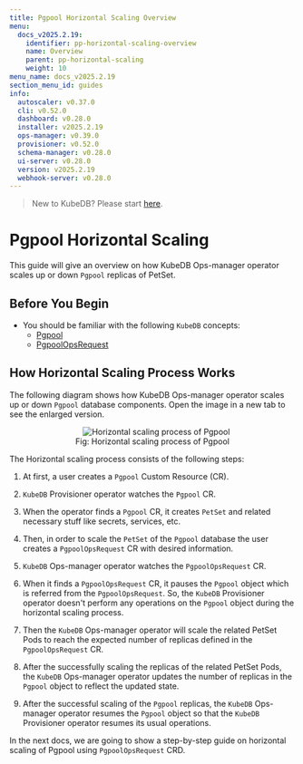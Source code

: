 ```yaml
---
title: Pgpool Horizontal Scaling Overview
menu:
  docs_v2025.2.19:
    identifier: pp-horizontal-scaling-overview
    name: Overview
    parent: pp-horizontal-scaling
    weight: 10
menu_name: docs_v2025.2.19
section_menu_id: guides
info:
  autoscaler: v0.37.0
  cli: v0.52.0
  dashboard: v0.28.0
  installer: v2025.2.19
  ops-manager: v0.39.0
  provisioner: v0.52.0
  schema-manager: v0.28.0
  ui-server: v0.28.0
  version: v2025.2.19
  webhook-server: v0.28.0
---
```


> New to KubeDB? Please start [here](/docs/v2025.2.19/README).

# Pgpool Horizontal Scaling

This guide will give an overview on how KubeDB Ops-manager operator scales up or down `Pgpool` replicas of PetSet.

## Before You Begin

- You should be familiar with the following `KubeDB` concepts:
  - [Pgpool](/docs/v2025.2.19/guides/pgpool/concepts/pgpool)
  - [PgpoolOpsRequest](/docs/v2025.2.19/guides/pgpool/concepts/opsrequest)

## How Horizontal Scaling Process Works

The following diagram shows how KubeDB Ops-manager operator scales up or down `Pgpool` database components. Open the image in a new tab to see the enlarged version.

<figure align="center">
  <img alt="Horizontal scaling process of Pgpool" src="/docs/v2025.2.19/images/day-2-operation/pgpool/pp-horizontal-scaling.png">
<figcaption align="center">Fig: Horizontal scaling process of Pgpool</figcaption>
</figure>

The Horizontal scaling process consists of the following steps:

1. At first, a user creates a `Pgpool` Custom Resource (CR).

2. `KubeDB` Provisioner  operator watches the `Pgpool` CR.

3. When the operator finds a `Pgpool` CR, it creates `PetSet` and related necessary stuff like secrets, services, etc.

4. Then, in order to scale the `PetSet` of the `Pgpool` database the user creates a `PgpoolOpsRequest` CR with desired information.

5. `KubeDB` Ops-manager operator watches the `PgpoolOpsRequest` CR.

6. When it finds a `PgpoolOpsRequest` CR, it pauses the `Pgpool` object which is referred from the `PgpoolOpsRequest`. So, the `KubeDB` Provisioner  operator doesn't perform any operations on the `Pgpool` object during the horizontal scaling process.  

7. Then the `KubeDB` Ops-manager operator will scale the related PetSet Pods to reach the expected number of replicas defined in the `PgpoolOpsRequest` CR.

8. After the successfully scaling the replicas of the related PetSet Pods, the `KubeDB` Ops-manager operator updates the number of replicas in the `Pgpool` object to reflect the updated state.

9. After the successful scaling of the `Pgpool` replicas, the `KubeDB` Ops-manager operator resumes the `Pgpool` object so that the `KubeDB` Provisioner  operator resumes its usual operations.

In the next docs, we are going to show a step-by-step guide on horizontal scaling of Pgpool using `PgpoolOpsRequest` CRD.